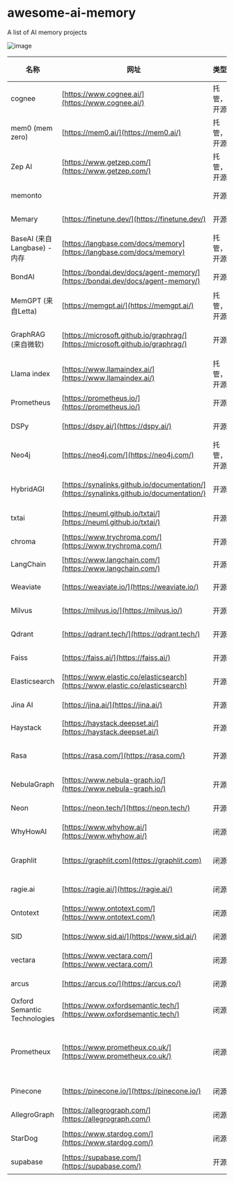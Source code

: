 # awesome-ai-memory
A list of AI memory projects

![image](https://github.com/user-attachments/assets/0c49665c-2ad2-4626-9093-ee0df8cd9e93)


| 名称                           | 网址                                      | 类型               | GitHub 网址                                   | 分类            | 存储类型       |
|--------------------------------|------------------------------------------|--------------------|----------------------------------------------|-----------------|----------------|
| cognee                         | [https://www.cognee.ai/](https://www.cognee.ai/) | 托管，开源         | [https://github.com/topoteretes/cognee](https://github.com/topoteretes/cognee) | 内存工具        | 图形，向量     |
| mem0 (mem zero)                | [https://mem0.ai/](https://mem0.ai/)       | 托管，开源         | [https://github.com/mem0ai/mem0](https://github.com/mem0ai/mem0) | 内存工具        | 图形，向量     |
| Zep AI                         | [https://www.getzep.com/](https://www.getzep.com/) | 托管，开源         | [https://github.com/getzep/zep](https://github.com/getzep/zep) | 内存工具        | 图形，向量     |
| memonto                        |                                          | 开源               | [https://github.com/shihanwan/memonto](https://github.com/shihanwan/memonto) | 内存工具        | 图形           |
| Memary                         | [https://finetune.dev/](https://finetune.dev/) | 开源               | [https://github.com/kingjulio8238/Memary](https://github.com/kingjulio8238/Memary) | 内存工具        | 图形           |
| BaseAI (来自Langbase) - 内存   | [https://langbase.com/docs/memory](https://langbase.com/docs/memory) | 托管，开源         | [https://github.com/LangbaseInc/baseai](https://github.com/LangbaseInc/baseai) | 内存工具        | 向量           |
| BondAI                         | [https://bondai.dev/docs/agent-memory/](https://bondai.dev/docs/agent-memory/) | 开源               | [https://github.com/krohling/bondai](https://github.com/krohling/bondai) | 内存工具        | 向量           |
| MemGPT (来自Letta)             | [https://memgpt.ai/](https://memgpt.ai/)   | 托管，开源         | [https://github.com/cpacker/MemGPT](https://github.com/cpacker/MemGPT) | 内存工具        | 图形，向量     |
| GraphRAG (来自微软)            | [https://microsoft.github.io/graphrag/](https://microsoft.github.io/graphrag/) | 开源               | [https://github.com/microsoft/graphrag](https://github.com/microsoft/graphrag) | 内存工具        | 图形，向量     |
| Llama index                    | [https://www.llamaindex.ai/](https://www.llamaindex.ai/) | 托管，开源         | [https://github.com/run-llama/llama_index](https://github.com/run-llama/llama_index) | LLM 框架        | 图形，向量     |
| Prometheus                     | [https://prometheus.io/](https://prometheus.io/) | 开源               | [https://github.com/prometheus](https://github.com/prometheus) | 内存工具        | 图形           |
| DSPy                           | [https://dspy.ai/](https://dspy.ai/)       | 开源               | [https://github.com/stanfordnlp/dspy](https://github.com/stanfordnlp/dspy) | 优化工具        | 向量           |
| Neo4j                          | [https://neo4j.com/](https://neo4j.com/)   | 托管，开源         | [https://github.com/neo4j](https://github.com/neo4j) | 存储工具        | 图形           |
| HybridAGI                      | [https://synalinks.github.io/documentation/](https://synalinks.github.io/documentation/) | 开源               | [https://github.com/SynaLinks/HybridAGI](https://github.com/SynaLinks/HybridAGI) | 内存工具        | 图形，向量     |
| txtai                          | [https://neuml.github.io/txtai/](https://neuml.github.io/txtai/) | 开源               | [https://github.com/neuml/txtai](https://github.com/neuml/txtai) | 内存工具        | 向量           |
| chroma                         | [https://www.trychroma.com/](https://www.trychroma.com/) | 开源               | [https://github.com/chroma-core/chroma](https://github.com/chroma-core/chroma) | 存储工具        | 向量           |
| LangChain                      | [https://www.langchain.com/](https://www.langchain.com/) | 开源               | [https://github.com/langchain-ai/langchain](https://github.com/langchain-ai/langchain) | LLM 框架        | 向量           |
| Weaviate                       | [https://weaviate.io/](https://weaviate.io/) | 开源               | [https://github.com/weaviate/weaviate](https://github.com/weaviate/weaviate) | 存储工具        | 向量           |
| Milvus                         | [https://milvus.io/](https://milvus.io/)   | 开源               | [https://github.com/milvus-io/milvus](https://github.com/milvus-io/milvus) | 存储工具        | 向量           |
| Qdrant                         | [https://qdrant.tech/](https://qdrant.tech/) | 开源               | [https://github.com/qdrant/qdrant](https://github.com/qdrant/qdrant) | 存储工具        | 向量           |
| Faiss                          | [https://faiss.ai/](https://faiss.ai/)     | 开源               | [https://github.com/facebookresearch/faiss](https://github.com/facebookresearch/faiss) | 存储工具        | 向量           |
| Elasticsearch                  | [https://www.elastic.co/elasticsearch](https://www.elastic.co/elasticsearch) | 开源               | [https://github.com/elastic/elasticsearch](https://github.com/elastic/elasticsearch) | 存储工具        | 向量           |
| Jina AI                        | [https://jina.ai/](https://jina.ai/)       | 开源               | [https://github.com/jina-ai](https://github.com/jina-ai) | 优化工具        | 向量           |
| Haystack                       | [https://haystack.deepset.ai/](https://haystack.deepset.ai/) | 开源               | [https://github.com/deepset-ai](https://github.com/deepset-ai) | LLM 框架        | 向量           |
| Rasa                           | [https://rasa.com/](https://rasa.com/)     | 开源               | [https://github.com/RasaHQ/](https://github.com/RasaHQ/) | LLM 框架        | 图形，向量     |
| NebulaGraph                    | [https://www.nebula-graph.io/](https://www.nebula-graph.io/) | 开源               | [https://github.com/vesoft-inc/nebula](https://github.com/vesoft-inc/nebula) | 存储工具        | 图形           |
| Neon                           | [https://neon.tech/](https://neon.tech/)   | 开源               | [https://github.com/neondatabase/neon](https://github.com/neondatabase/neon) | 存储工具        | 向量           |
| WhyHowAI                       | [https://www.whyhow.ai/](https://www.whyhow.ai/) | 闭源               | [https://github.com/whyhow-ai](https://github.com/whyhow-ai) | 内存工具        | 图形           |
| Graphlit                       | [https://graphlit.com](https://graphlit.com) | 闭源               |                                              | 内存工具        | 图形，向量     |
| ragie.ai                       | [https://ragie.ai/](https://ragie.ai/)     | 闭源               | [https://github.com/ragieai](https://github.com/ragieai) | 内存工具        | 向量           |
| Ontotext                       | [https://www.ontotext.com/](https://www.ontotext.com/) | 闭源               | [https://github.com/Ontotext-AD](https://github.com/Ontotext-AD) | 内存工具        | 图形           |
| SID                            | [https://www.sid.ai/](https://www.sid.ai/) | 闭源               |                                              | 内存工具        | 向量           |
| vectara                        | [https://www.vectara.com/](https://www.vectara.com/) | 闭源               |                                              | 存储工具        | 向量           |
| arcus                          | [https://arcus.co/](https://arcus.co/)     | 闭源               |                                              | 存储工具        | 向量           |
| Oxford Semantic Technologies   | [https://www.oxfordsemantic.tech/](https://www.oxfordsemantic.tech/) | 闭源               |                                              | 存储工具        | 图形           |
| Prometheux                     | [https://www.prometheux.co.uk/](https://www.prometheux.co.uk/) | 闭源               |                                              | 内存工具，存储工具 | 向量       |
| Pinecone                       | [https://pinecone.io/](https://pinecone.io/) | 闭源               |                                              | 存储工具        | 向量           |
| AllegroGraph                   | [https://allegrograph.com/](https://allegrograph.com/) | 闭源               |                                              | 内存工具        | 图形           |
| StarDog                        | [https://www.stardog.com/](https://www.stardog.com/) | 闭源               |                                              | 存储工具        | 图形           |
| supabase                       | [https://supabase.com/](https://supabase.com/) | 开源               | [https://github.com/supabase](https://github.com/supabase) | 存储工具        | 向量           |

